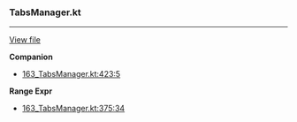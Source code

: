 ### TabsManager.kt
---
[View file](../../precision_analyzed/163_TabsManager.kt)

**Companion**

 - [163_TabsManager.kt:423:5](../../precision_analyzed/163_TabsManager.kt#L423)

**Range Expr**

 - [163_TabsManager.kt:375:34](../../precision_analyzed/163_TabsManager.kt#L375)
